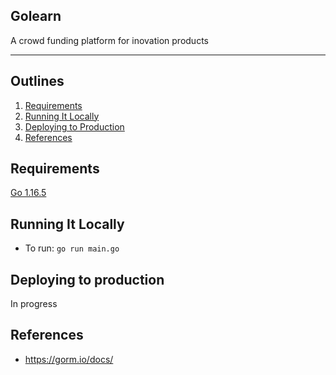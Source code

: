 ## Golearn
A crowd funding platform for inovation products
<!-- blank line -->
----
<!-- blank line -->

## Outlines
1. [Requirements](#requirements)
2. [Running It Locally](#running-it-locally)
3. [Deploying to Production](#deploying-to-production)
4. [References](#references)

## Requirements
[Go 1.16.5](https://www.scala-lang.org/download/) 

## Running It Locally
- To run: `go run main.go`

## Deploying to production
In progress

## References
- https://gorm.io/docs/